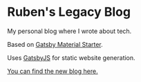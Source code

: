 # Ruben's Legacy Blog

My personal blog where I wrote about tech.

Based on [Gatsby Material Starter](https://github.com/Vagr9K/gatsby-material-starter).

Uses [GatsbyJS](https://github.com/gatsbyjs/gatsby) for static website generation.

[You can find the new blog here.](https://callmeruben.com)
